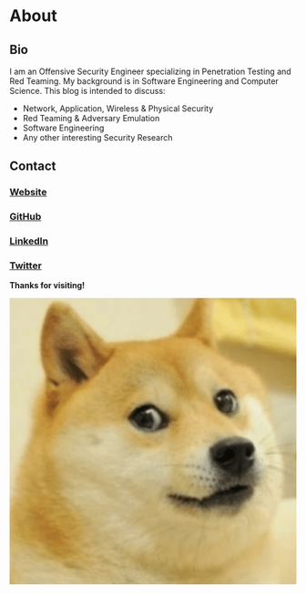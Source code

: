 # About

## Bio

I am an Offensive Security Engineer specializing in Penetration Testing and Red Teaming. My background is in Software Engineering and Computer Science. This blog is intended to discuss:&#x20;

* Network, Application, Wireless & Physical Security
* Red Teaming & Adversary Emulation
* Software Engineering
* Any other interesting Security Research

## Contact

### [Website](https://joeminicucci.com)

### [GitHub](https://github.com/joeminicucci)

### [LinkedIn](https://www.linkedin.com/in/joeminicucci)

### [Twitter](https://twitter.com/joeminicucci)



**Thanks for visiting!**

![](.gitbook/assets/Doge.png)

